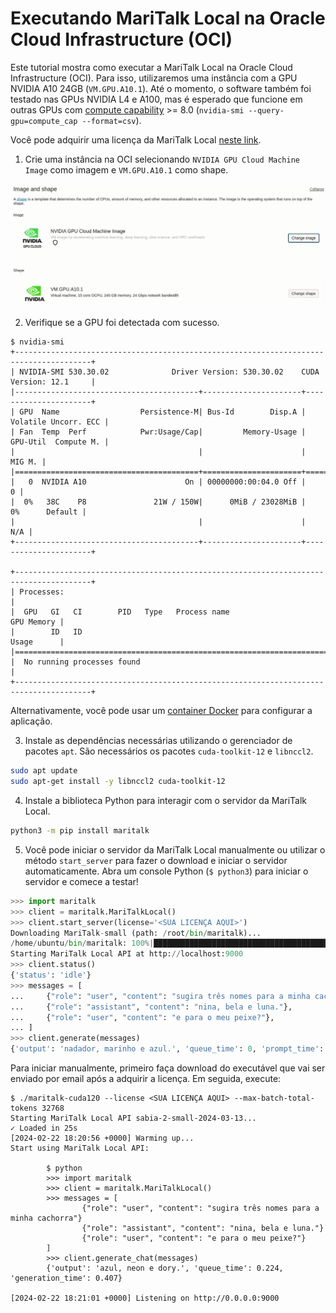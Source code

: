 # Executando MariTalk Local na Oracle Cloud Infrastructure (OCI)

Este tutorial mostra como executar a MariTalk Local na Oracle Cloud Infrastructure (OCI). Para isso, utilizaremos uma instância com a GPU NVIDIA A10 24GB (`VM.GPU.A10.1`). Até o momento, o software também foi testado nas GPUs NVIDIA L4 e A100, mas é esperado que funcione em outras GPUs com [compute capability](https://developer.nvidia.com/cuda-gpus) >= 8.0 (`nvidia-smi --query-gpu=compute_cap --format=csv`).

Você pode adquirir uma licença da MariTalk Local [neste link](https://maritaca.ai/#maritalk-local).

1. Crie uma instância na OCI selecionando `NVIDIA GPU Cloud Machine Image` como imagem e `VM.GPU.A10.1` como shape.

![](/.github/imgs/oracle-screenshot.png)

2. Verifique se a GPU foi detectada com sucesso.

```
$ nvidia-smi
+---------------------------------------------------------------------------------------+
| NVIDIA-SMI 530.30.02              Driver Version: 530.30.02    CUDA Version: 12.1     |
|-----------------------------------------+----------------------+----------------------+
| GPU  Name                  Persistence-M| Bus-Id        Disp.A | Volatile Uncorr. ECC |
| Fan  Temp  Perf            Pwr:Usage/Cap|         Memory-Usage | GPU-Util  Compute M. |
|                                         |                      |               MIG M. |
|=========================================+======================+======================|
|   0  NVIDIA A10                      On | 00000000:00:04.0 Off |                    0 |
|  0%   38C    P8               21W / 150W|      0MiB / 23028MiB |      0%      Default |
|                                         |                      |                  N/A |
+-----------------------------------------+----------------------+----------------------+
                                                                                         
+---------------------------------------------------------------------------------------+
| Processes:                                                                            |
|  GPU   GI   CI        PID   Type   Process name                            GPU Memory |
|        ID   ID                                                             Usage      |
|=======================================================================================|
|  No running processes found                                                           |
+---------------------------------------------------------------------------------------+
```

Alternativamente, você pode usar um [container Docker](./docker.md) para configurar a aplicação.

3. Instale as dependências necessárias utilizando o gerenciador de pacotes `apt`. São necessários os pacotes `cuda-toolkit-12` e `libnccl2`.

```bash
sudo apt update
sudo apt-get install -y libnccl2 cuda-toolkit-12
```

4. Instale a biblioteca Python para interagir com o servidor da MariTalk Local.

```bash
python3 -m pip install maritalk
```

5. Você pode iniciar o servidor da MariTalk Local manualmente ou utilizar o método `start_server` para fazer o download e iniciar o servidor automaticamente. Abra um console Python (`$ python3`) para iniciar o servidor e comece a testar!

```python
>>> import maritalk
>>> client = maritalk.MariTalkLocal()
>>> client.start_server(license='<SUA LICENÇA AQUI>')
Downloading MariTalk-small (path: /root/bin/maritalk)...
/home/ubuntu/bin/maritalk: 100%|████████████████████████████████████████████████████████████████████████████████████████████████| 14.5G/14.5G [15:39<00:00, 15.4MB/s]
Starting MariTalk Local API at http://localhost:9000
>>> client.status()
{'status': 'idle'}
>>> messages = [
...     {"role": "user", "content": "sugira três nomes para a minha cachorra"},
...     {"role": "assistant", "content": "nina, bela e luna."},
...     {"role": "user", "content": "e para o meu peixe?"},
... ]
>>> client.generate(messages)
{'output': 'nadador, marinho e azul.', 'queue_time': 0, 'prompt_time': 270, 'generation_time': 143}
```

Para iniciar manualmente, primeiro faça download do executável que vai ser enviado por email após a adquirir a licença. Em seguida, execute:

```console
$ ./maritalk-cuda120 --license <SUA LICENÇA AQUI> --max-batch-total-tokens 32768
Starting MariTalk Local API sabia-2-small-2024-03-13...
✓ Loaded in 25s
[2024-02-22 18:20:56 +0000] Warming up...
Start using MariTalk Local API:

        $ python
        >>> import maritalk
        >>> client = maritalk.MariTalkLocal()
        >>> messages = [
                {"role": "user", "content": "sugira três nomes para a minha cachorra"}
                {"role": "assistant", "content": "nina, bela e luna."}
                {"role": "user", "content": "e para o meu peixe?"}
        ]
        >>> client.generate_chat(messages)
        {'output': 'azul, neon e dory.', 'queue_time': 0.224, 'generation_time': 0.407}

[2024-02-22 18:21:01 +0000] Listening on http://0.0.0.0:9000
```
